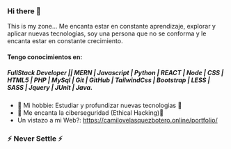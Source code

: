 ### Hi there 👋

This is my zone... 
Me encanta estar en constante aprendizaje, explorar y aplicar nuevas tecnologias, soy una persona que no se conforma y le encanta estar en constante crecimiento.

#### Tengo conocimientos en: 
  ##### FullStack Developer || MERN | Javascript | Python | REACT | Node | CSS | HTML5 | PHP | MySql | Git | GitHub | TailwindCss | Bootstrap | LESS | SASS | Jquery | JUnit | Java.

- 🔭 Mi hobbie: Estudiar y profundizar nuevas tecnologias 💪
- 🌱  Me encanta la ciberseguridad (Ethical Hacking)🌱
- Un vistazo a mi Web?:  https://camilovelasquezbotero.online/portfolio/

### ⚡ Never Settle ⚡
